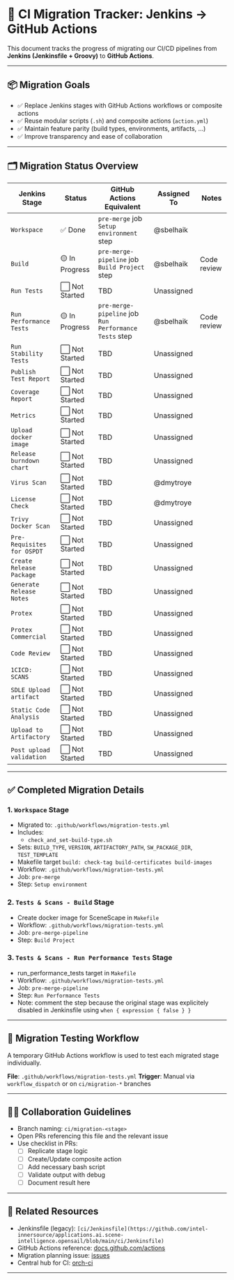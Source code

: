 # 🧭 CI Migration Tracker: Jenkins → GitHub Actions

This document tracks the progress of migrating our CI/CD pipelines from **Jenkins (Jenkinsfile + Groovy)** to **GitHub Actions**.

---

## 📦 Migration Goals

- ✅ Replace Jenkins stages with GitHub Actions workflows or composite actions
- ✅ Reuse modular scripts (`.sh`) and composite actions (`action.yml`)
- ✅ Maintain feature parity (build types, environments, artifacts, ...)
- ✅ Improve transparency and ease of collaboration

---

## 🗂️ Migration Status Overview

| Jenkins Stage               | Status          | GitHub Actions Equivalent                             | Assigned To    | Notes              |
|-----------------------------|-----------------|-------------------------------------------------------|----------------|--------------------|
| `Workspace`                 | ✅ Done         | `pre-merge` job `Setup environment` step              | @sbelhaik      |                    |
| `Build`                     | 🟡 In Progress  | `pre-merge-pipeline` job `Build Project` step         | @sbelhaik      | Code review        |
| `Run Tests`                 | ⬜ Not Started  | TBD                                                   | Unassigned     |                    |
| `Run Performance Tests`     | 🟡 In Progress  | `pre-merge-pipeline` job `Run Performance Tests` step | @sbelhaik      | Code review        |
| `Run Stability Tests`       | ⬜ Not Started  | TBD                                                   | Unassigned     |                    |
| `Publish Test Report`       | ⬜ Not Started  | TBD                                                   | Unassigned     |                    |
| `Coverage Report`           | ⬜ Not Started  | TBD                                                   | Unassigned     |                    |
| `Metrics`                   | ⬜ Not Started  | TBD                                                   | Unassigned     |                    |
| `Upload docker image`       | ⬜ Not Started  | TBD                                                   | Unassigned     |                    |
| `Release burndown chart`    | ⬜ Not Started  | TBD                                                   | Unassigned     |                    |
| `Virus Scan`                | ⬜ Not Started  | TBD                                                   | @dmytroye      |                    |
| `License Check`             | ⬜ Not Started  | TBD                                                   | @dmytroye      |                    |
| `Trivy Docker Scan`         | ⬜ Not Started  | TBD                                                   | Unassigned     |                    |
| `Pre-Requisites for OSPDT`  | ⬜ Not Started  | TBD                                                   | Unassigned     |                    |
| `Create Release Package`    | ⬜ Not Started  | TBD                                                   | Unassigned     |                    |
| `Generate Release Notes`    | ⬜ Not Started  | TBD                                                   | Unassigned     |                    |
| `Protex`                    | ⬜ Not Started  | TBD                                                   | Unassigned     |                    |
| `Protex Commercial`         | ⬜ Not Started  | TBD                                                   | Unassigned     |                    |
| `Code Review`               | ⬜ Not Started  | TBD                                                   | Unassigned     |                    |
| `1CICD: SCANS`              | ⬜ Not Started  | TBD                                                   | Unassigned     |                    |
| `SDLE Upload artifact`      | ⬜ Not Started  | TBD                                                   | Unassigned     |                    |
| `Static Code Analysis`      | ⬜ Not Started  | TBD                                                   | Unassigned     |                    |
| `Upload to Artifactory`     | ⬜ Not Started  | TBD                                                   | Unassigned     |                    |
| `Post upload validation`    | ⬜ Not Started  | TBD                                                   | Unassigned     |                    |

---

## ✅ Completed Migration Details

### 1. `Workspace` Stage

- Migrated to: `.github/workflows/migration-tests.yml`
- Includes:
  - `check_and_set-build-type.sh`
- Sets: `BUILD_TYPE`, `VERSION`, `ARTIFACTORY_PATH`, `SW_PACKAGE_DIR`, `TEST_TEMPLATE`
- Makefile target `build: check-tag build-certificates build-images`
- Workflow: `.github/workflows/migration-tests.yml`
- Job: `pre-merge`
- Step: `Setup environment`

### 2. `Tests & Scans - Build` Stage

- Create docker image for SceneScape in `Makefile`
- Workflow: `.github/workflows/migration-tests.yml`
- Job: `pre-merge-pipeline`
- Step: `Build Project`

### 3. `Tests & Scans - Run Performance Tests` Stage

- run_performance_tests target in `Makefile`
- Workflow: `.github/workflows/migration-tests.yml`
- Job: `pre-merge-pipeline`
- Step: `Run Performance Tests`
- Note: comment the step because the original stage was explicitely disabled in Jenkinsfile using `when { expression { false } }`

---

## 🧪 Migration Testing Workflow

A temporary GitHub Actions workflow is used to test each migrated stage individually.

**File**: `.github/workflows/migration-tests.yml`
**Trigger**: Manual via `workflow_dispatch` or on `ci/migration-*` branches

---

## 🧑‍💻 Collaboration Guidelines

- Branch naming: `ci/migration-<stage>`
- Open PRs referencing this file and the relevant issue
- Use checklist in PRs:
  - [ ] Replicate stage logic
  - [ ] Create/Update composite action
  - [ ] Add necessary bash script
  - [ ] Validate output with debug
  - [ ] Document result here

---

## 🔗 Related Resources

- Jenkinsfile (legacy): `[ci/Jenkinsfile](https://github.com/intel-innersource/applications.ai.scene-intelligence.opensail/blob/main/ci/Jenkinsfile)`
- GitHub Actions reference: [docs.github.com/actions](https://docs.github.com/actions)
- Migration planning issue: [issues](https://github.com/open-edge-platform/scenescape/issues)
- Central hub for CI: [orch-ci](https://github.com/open-edge-platform/orch-ci)

---
